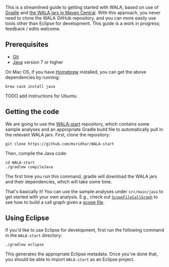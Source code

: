 This is a streamlined guide to getting started with WALA, based on use of [Gradle](https://gradle.org/) and [the WALA jars in Maven Central](https://mvnrepository.com/artifact/com.ibm.wala).  With this approach, you never need to clone the WALA GitHub repository, and you can more easily use tools other than Eclipse for development.  This guide is a work in progress; feedback / edits welcome.

## Prerequisites

* [Git](https://git-scm.com/)
* [Java](http://www.oracle.com/technetwork/java/javase/downloads/jdk8-downloads-2133151.html) version 7 or higher

On Mac OS, if you have [Homebrew](http://brew.sh/) installed, you can get the above dependencies by running:
```
brew cask install java
```
TODO add instructions for Ubuntu

## Getting the code

We are going to use the [WALA-start](https://github.com/msridhar/WALA-start) repository, which contains some sample analyses and an appropriate Gradle build file to automatically pull in the relevant WALA jars.  First, clone the repository:
```
git clone https://github.com/msridhar/WALA-start
```
Then, compile the Java code:
```
cd WALA-start
./gradlew compileJava
```
The first time you run this command, gradle will download the WALA jars and their dependencies, which will take some time.

That's basically it!  You can use the sample analyses under `src/main/java` to get started with your own analysis.  E.g., check out [`ScopeFileCallGraph`](https://github.com/msridhar/WALA-start/blob/master/src/main/java/com/ibm/wala/examples/analysis/ScopeFileCallGraph.java) to see how to build a call graph given a [scope file](https://github.com/wala/WALA/wiki/Analysis-Scope).

## Using Eclipse

If you'd like to use Eclipse for development, first run the following command in the `WALA-start` directory:
```
./gradlew eclipse
```
This generates the appropriate Eclipse metadata.  Once you've done that, you should be able to import `WALA-start` as an Eclipse project.

